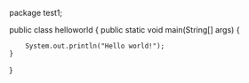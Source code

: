 package test1;

public class helloworld {
    public static void main(String[] args) {

        System.out.println("Hello world!");
    }
}
